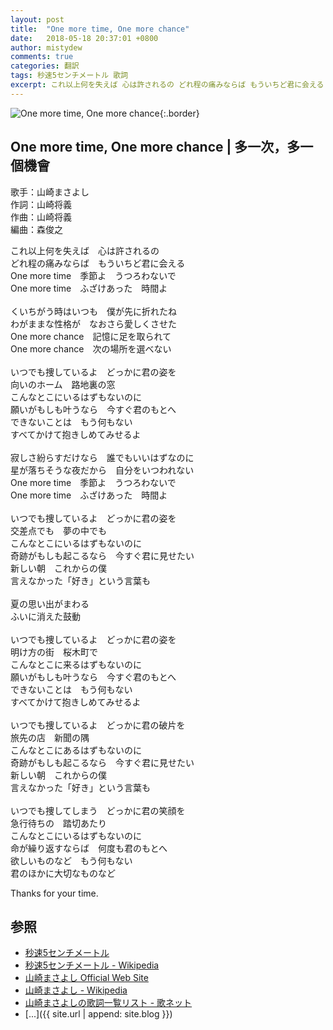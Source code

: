 ```yaml
---
layout: post
title:  "One more time, One more chance"
date:   2018-05-18 20:37:01 +0800
author: mistydew
comments: true
categories: 翻訳
tags: 秒速5センチメートル 歌詞
excerpt: これ以上何を失えば 心は許されるの どれ程の痛みならば もういちど君に会える One more time 季節よ うつろわないで One more time ふざけあった 時間よ
---
```

![One more time, One more chance](https://raw.githubusercontent.com/mistydew/cover/master/misc/One%20more%20time,%20One%20more%20chance.jpg){:.border}

## One more time, One more chance | 多一次，多一個機會

歌手：山崎まさよし<br>
作詞：山崎将義<br>
作曲：山崎将義<br>
編曲：森俊之

これ以上何を失えば　心は許されるの<br>
どれ程の痛みならば　もういちど君に会える<br>
One more time　季節よ　うつろわないで<br>
One more time　ふざけあった　時間よ<br>
<br>
くいちがう時はいつも　僕が先に折れたね<br>
わがままな性格が　なおさら愛しくさせた<br>
One more chance　記憶に足を取られて<br>
One more chance　次の場所を選べない<br>
<br>
いつでも捜しているよ　どっかに君の姿を<br>
向いのホーム　路地裏の窓<br>
こんなとこにいるはずもないのに<br>
願いがもしも叶うなら　今すぐ君のもとへ<br>
できないことは　もう何もない<br>
すべてかけて抱きしめてみせるよ<br>
<br>
寂しさ紛らすだけなら　誰でもいいはずなのに<br>
星が落ちそうな夜だから　自分をいつわれない<br>
One more time　季節よ　うつろわないで<br>
One more time　ふざけあった　時間よ<br>
<br>
いつでも捜しているよ　どっかに君の姿を<br>
交差点でも　夢の中でも<br>
こんなとこにいるはずもないのに<br>
奇跡がもしも起こるなら　今すぐ君に見せたい<br>
新しい朝　これからの僕<br>
言えなかった「好き」という言葉も<br>
<br>
夏の思い出がまわる<br>
ふいに消えた鼓動<br>
<br>
いつでも捜しているよ　どっかに君の姿を<br>
明け方の街　桜木町で<br>
こんなとこに来るはずもないのに<br>
願いがもしも叶うなら　今すぐ君のもとへ<br>
できないことは　もう何もない<br>
すべてかけて抱きしめてみせるよ<br>
<br>
いつでも捜しているよ　どっかに君の破片を<br>
旅先の店　新聞の隅<br>
こんなとこにあるはずもないのに<br>
奇跡がもしも起こるなら　今すぐ君に見せたい<br>
新しい朝　これからの僕<br>
言えなかった「好き」という言葉も<br>
<br>
いつでも捜してしまう　どっかに君の笑顔を<br>
急行待ちの　踏切あたり<br>
こんなとこにいるはずもないのに<br>
命が繰り返すならば　何度も君のもとへ<br>
欲しいものなど　もう何もない<br>
君のほかに大切なものなど

Thanks for your time.

## 参照
* [秒速5センチメートル](https://www.cwfilms.jp/5cm)
* [秒速5センチメートル - Wikipedia](https://ja.wikipedia.org/wiki/秒速5センチメートル)
* [山崎まさよし Official Web Site](http://www.office-augusta.com/yama)
* [山崎まさよし - Wikipedia](https://ja.wikipedia.org/wiki/山崎まさよし)
* [山崎まさよしの歌詞一覧リスト - 歌ネット](https://www.uta-net.com/artist/2503)
* [...]({{ site.url | append: site.blog }})
